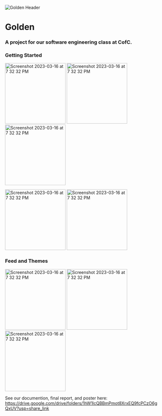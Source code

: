 ![Golden Header](https://imgur.com/a/rdt8RRB "Golden")

# Golden

### A project for our software engineering class at CofC. 

### Getting Started
<img width="200" alt="Screenshot 2023-03-16 at 7 32 32 PM" src="https://user-images.githubusercontent.com/75393933/225777390-301fc355-d795-424a-a8c8-cd5ae9d669d5.PNG"> <img width="200" alt="Screenshot 2023-03-16 at 7 32 32 PM" src="https://user-images.githubusercontent.com/75393933/225777459-6cb67d6f-47f7-421c-b73c-89db5218dc7b.PNG"> <img width="200" alt="Screenshot 2023-03-16 at 7 32 32 PM" src="https://user-images.githubusercontent.com/75393933/225777486-8672566f-0aa4-47f3-bdda-2adb0e870b7a.PNG">

<img width="200" alt="Screenshot 2023-03-16 at 7 32 32 PM" src="https://user-images.githubusercontent.com/75393933/225778046-56abe33e-976d-4cad-9294-d12eff2f95ba.PNG"> <img width="200" alt="Screenshot 2023-03-16 at 7 32 32 PM" src="https://user-images.githubusercontent.com/75393933/225778099-69807357-ecfe-4ffd-80f9-73b3b01cc3c9.PNG">

### Feed and Themes
<img width="200" alt="Screenshot 2023-03-16 at 7 32 32 PM" src="https://user-images.githubusercontent.com/75393933/225778449-8e685215-86da-481f-8a4a-00fad6025f49.PNG"> <img width="200" alt="Screenshot 2023-03-16 at 7 32 32 PM" src="https://user-images.githubusercontent.com/75393933/225778532-300188c3-e9b2-4654-8ed0-2daa80fc85b3.PNG"> <img width="200" alt="Screenshot 2023-03-16 at 7 32 32 PM" src="https://user-images.githubusercontent.com/75393933/225778590-7c46bc4c-7cad-446c-b628-f37f5bf9867e.PNG">

See our documention, final report, and poster here: https://drive.google.com/drive/folders/1hW1lcQBBmPmot8XrxEQ9fcPCzO6gQxUV?usp=share_link
